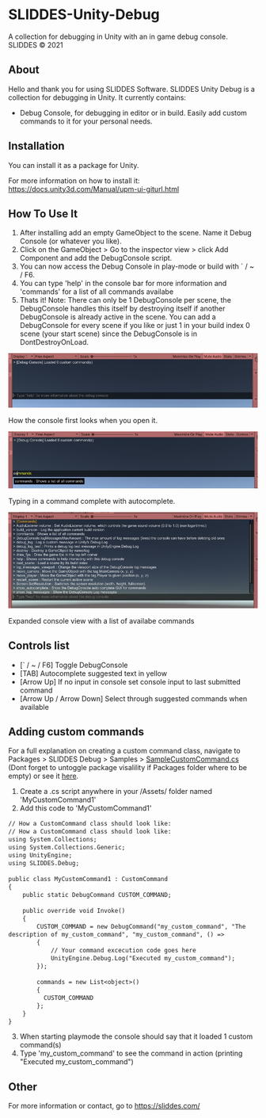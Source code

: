 # SLIDDES-Unity-Debug
A collection for debugging in Unity with an in game debug console.
SLIDDES © 2021

## About
Hello and thank you for using SLIDDES Software.
SLIDDES Unity Debug is a collection for debugging in Unity. It currently contains:
- Debug Console, for debugging in editor or in build. Easily add custom commands to it for your personal needs.

## Installation
You can install it as a package for Unity.

For more information on how to install it:
https://docs.unity3d.com/Manual/upm-ui-giturl.html

## How To Use It
1. After installing add an empty GameObject to the scene. Name it Debug Console (or whatever you like).
2. Click on the GameObject > Go to the inspector view > click Add Component and add the DebugConsole script.
3. You can now access the Debug Console in play-mode or build with ` / ~ / F6.
4. You can type 'help' in the console bar for more information and 'commands' for a list of all commands availabe
6. Thats it!
Note: There can only be 1 DebugConsole per scene, the DebugConsole handles this itself by destroying itself if another
DebugConsole is already active in the scene. You can add a DebugConsole for every scene if you like or just 1 in your
build index 0 scene (your start scene) since the DebugConsole is in DontDestroyOnLoad.

![Img DebugConsole 0](https://github.com/MrSliddes/SLIDDES-Unity-Debug/blob/Github-Info/SLIDDES_Unity_Debug_Img_0.jpg)

How the console first looks when you open it.

![Img DebugConsole 1](https://github.com/MrSliddes/SLIDDES-Unity-Debug/blob/Github-Info/SLIDDES_Unity_Debug_Img_1.jpg)

Typing in a command complete with autocomplete.

![Img DebugConsole 2](https://github.com/MrSliddes/SLIDDES-Unity-Debug/blob/Github-Info/SLIDDES_Unity_Debug_Img_2.jpg)

Expanded console view with a list of availabe commands

## Controls list
- [` / ~ / F6] Toggle DebugConsole
- [TAB] Autocomplete suggested text in yellow
- [Arrow Up] If no input in console set console input to last submitted command
- [Arrow Up / Arrow Down] Select through suggested commands when available

## Adding custom commands
For a full explanation on creating a custom command class, navigate to Packages > SLIDDES Debug > Samples > [SampleCustomCommand.cs](https://github.com/MrSliddes/SLIDDES-Unity-Debug/blob/main/Samples/SampleCustomCommand.cs) (Dont forget to untoggle package visalility if Packages folder where to be empty) or see it [here](https://github.com/MrSliddes/SLIDDES-Unity-Debug/blob/main/Samples/SampleCustomCommand.cs).
1. Create a .cs script anywhere in your /Assets/ folder named 'MyCustomCommand1'
2. Add this code to 'MyCustomCommand1'
```
// How a CustomCommand class should look like:
// How a CustomCommand class should look like:
using System.Collections;
using System.Collections.Generic;
using UnityEngine;
using SLIDDES.Debug;

public class MyCustomCommand1 : CustomCommand
{
    public static DebugCommand CUSTOM_COMMAND;

    public override void Invoke()
    {
        CUSTOM_COMMAND = new DebugCommand("my_custom_command", "The description of my_custom_command", "my_custom_command", () =>
        {
            // Your command excecution code goes here
            UnityEngine.Debug.Log("Executed my_custom_command");
        });

        commands = new List<object>()
        {
          CUSTOM_COMMAND
        };
    }
}
```
3. When starting playmode the console should say that it loaded 1 custom command(s)
4. Type 'my_custom_command' to see the command in action (printing "Executed my_custom_command")

## Other
For more information or contact, go to https://sliddes.com/
